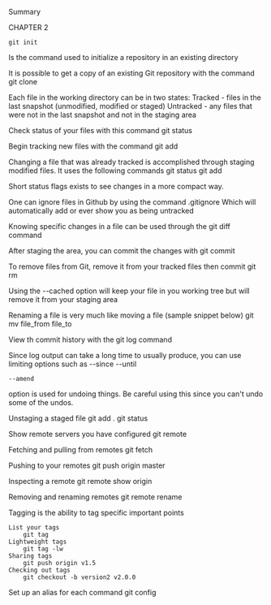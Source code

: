 Summary

CHAPTER 2

	git init 
Is the command used to initialize a repository in an existing directory

It is possible to get a copy of an existing Git repository with the command 
	git clone

Each file in the working directory can be in two states:
	Tracked - files in the last snapshot (unmodified, modified or staged)
	Untracked - any files that were not in the last snapshot and not in the staging area
	
Check status of your files with this command
	git status

Begin tracking new files with the command
	git add

Changing a file that was already tracked is accomplished through staging modified files. It uses the following commands
	git status
	git add
	
Short status flags exists to see changes in a more compact way.

One can ignore files in Github by using the command
	.gitignore
Which will automatically add or ever show you as being untracked

Knowing specific changes in a file can be used through the 
	git diff 
command

After staging the area, you can commit the changes with 
	git commit
	
To remove files from Git, remove it from your tracked files then commit
	git rm
	
Using the
	--cached
option will keep your file in you working tree but will remove it from your staging area

Renaming a file is very much like moving a file (sample snippet below)
	git mv file_from file_to
	
View th commit history with the 
	git log
command

Since log output can take a long time to usually produce, you can use limiting options such as
	--since
	--until

	--amend
option is used for undoing things. Be careful using this since you can't undo some of the undos.

Unstaging a staged file
	git add . 
	git status

Show remote servers you have configured
	git remote
	
Fetching and pulling from remotes
	git fetch
	
Pushing to your remotes
	git push origin master

Inspecting a remote
	git remote show origin

Removing and renaming remotes
	git remote rename
	
Tagging is the ability to tag specific important points

	List your tags
		git tag
	Lightweight tags
		git tag -lw
	Sharing tags
		git push origin v1.5
	Checking out tags
		git checkout -b version2 v2.0.0

Set up an alias for each command
	git config
